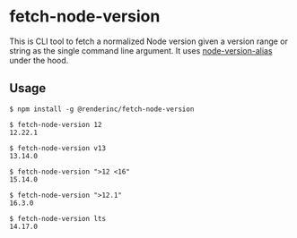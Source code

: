 # fetch-node-version

This is CLI tool to fetch a normalized Node version given a version range or string as the single command line argument. It uses [node-version-alias](https://github.com/ehmicky/node-version-alias) under the hood.

## Usage


```shell
$ npm install -g @renderinc/fetch-node-version

$ fetch-node-version 12
12.22.1

$ fetch-node-version v13
13.14.0

$ fetch-node-version ">12 <16"
15.14.0

$ fetch-node-version ">12.1"
16.3.0

$ fetch-node-version lts
14.17.0
```
